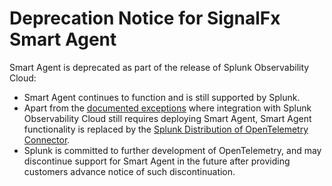 # Deprecation Notice for SignalFx Smart Agent

Smart Agent is deprecated as part of the release of Splunk Observability Cloud:

* Smart Agent continues to function and is still supported by Splunk.
* Apart from the [documented exceptions](https://docs.splunk.com/Observability/get-started/migrate/migrate-to-otel.html) where integration with Splunk Observability Cloud still requires deploying Smart Agent, Smart Agent functionality is replaced by the [Splunk Distribution of OpenTelemetry Connector](https://docs.splunk.com/Observability/get-started/get-data-in/get-data-in.html).
* Splunk is committed to further development of OpenTelemetry, and may discontinue support for Smart Agent in the future after providing customers advance notice of such discontinuation.
